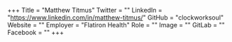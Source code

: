 +++
Title = "Matthew Titmus"
Twitter = ""
LinkedIn = "https://www.linkedin.com/in/matthew-titmus/"
GitHub = "clockworksoul"
Website = ""
Employer = "Flatiron Health"
Role = ""
Image = ""
GitLab = ""
Facebook = ""
+++
